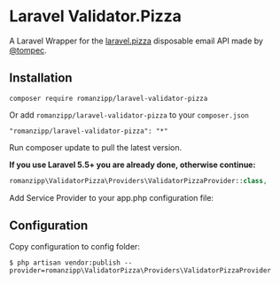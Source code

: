 # Laravel Validator.Pizza

A Laravel Wrapper for the [laravel.pizza](https://www.validator.pizza) disposable email API made by [@tompec](https://github.com/tompec).

## Installation

```
composer require romanzipp/laravel-validator-pizza
```

Or add `romanzipp/laravel-validator-pizza` to your `composer.json`

```
"romanzipp/laravel-validator-pizza": "*"
```

Run composer update to pull the latest version.

**If you use Laravel 5.5+ you are already done, otherwise continue:**

```php
romanzipp\ValidatorPizza\Providers\ValidatorPizzaProvider::class,
```

Add Service Provider to your app.php configuration file:

## Configuration

Copy configuration to config folder:

```
$ php artisan vendor:publish --provider=romanzipp\ValidatorPizza\Providers\ValidatorPizzaProvider
```
